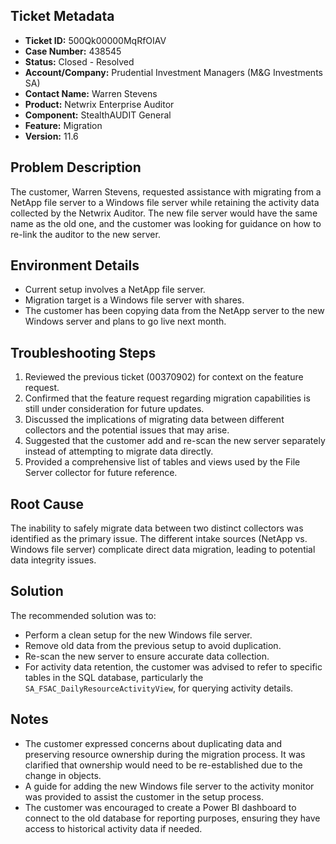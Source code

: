## Ticket Metadata
- **Ticket ID:** 500Qk00000MqRfOIAV
- **Case Number:** 438545
- **Status:** Closed - Resolved
- **Account/Company:** Prudential Investment Managers (M&G Investments SA)
- **Contact Name:** Warren Stevens
- **Product:** Netwrix Enterprise Auditor
- **Component:** StealthAUDIT General
- **Feature:** Migration
- **Version:** 11.6

## Problem Description
The customer, Warren Stevens, requested assistance with migrating from a NetApp file server to a Windows file server while retaining the activity data collected by the Netwrix Auditor. The new file server would have the same name as the old one, and the customer was looking for guidance on how to re-link the auditor to the new server.

## Environment Details
- Current setup involves a NetApp file server.
- Migration target is a Windows file server with shares.
- The customer has been copying data from the NetApp server to the new Windows server and plans to go live next month.

## Troubleshooting Steps
1. Reviewed the previous ticket (00370902) for context on the feature request.
2. Confirmed that the feature request regarding migration capabilities is still under consideration for future updates.
3. Discussed the implications of migrating data between different collectors and the potential issues that may arise.
4. Suggested that the customer add and re-scan the new server separately instead of attempting to migrate data directly.
5. Provided a comprehensive list of tables and views used by the File Server collector for future reference.

## Root Cause
The inability to safely migrate data between two distinct collectors was identified as the primary issue. The different intake sources (NetApp vs. Windows file server) complicate direct data migration, leading to potential data integrity issues.

## Solution
The recommended solution was to:
- Perform a clean setup for the new Windows file server.
- Remove old data from the previous setup to avoid duplication.
- Re-scan the new server to ensure accurate data collection.
- For activity data retention, the customer was advised to refer to specific tables in the SQL database, particularly the `SA_FSAC_DailyResourceActivityView`, for querying activity details.

## Notes
- The customer expressed concerns about duplicating data and preserving resource ownership during the migration process. It was clarified that ownership would need to be re-established due to the change in objects.
- A guide for adding the new Windows file server to the activity monitor was provided to assist the customer in the setup process.
- The customer was encouraged to create a Power BI dashboard to connect to the old database for reporting purposes, ensuring they have access to historical activity data if needed.